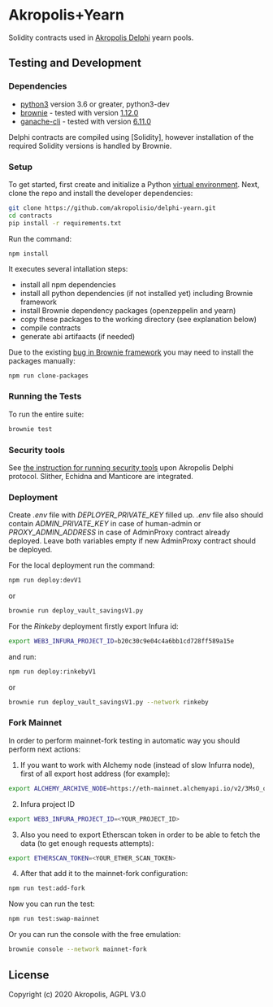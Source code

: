 # Akropolis+Yearn 

Solidity contracts used in [Akropolis Delphi](https://delphi.akropolis.io/) yearn pools.


## Testing and Development

### Dependencies

* [python3](https://www.python.org/downloads/release/python-368/) version 3.6 or greater, python3-dev
* [brownie](https://github.com/iamdefinitelyahuman/brownie) - tested with version [1.12.0](https://github.com/eth-brownie/brownie/releases/tag/v1.12.0)
* [ganache-cli](https://github.com/trufflesuite/ganache-cli) - tested with version [6.11.0](https://github.com/trufflesuite/ganache-cli/releases/tag/v6.11.0)

Delphi contracts are compiled using [Solidity], however installation of the required Solidity versions is handled by Brownie.

### Setup

To get started, first create and initialize a Python [virtual environment](https://docs.python.org/3/library/venv.html). Next, clone the repo and install the developer dependencies:

```bash
git clone https://github.com/akropolisio/delphi-yearn.git
cd contracts
pip install -r requirements.txt
```

Run the command:
```bash
npm install
```
It executes several intallation steps:
* install all npm dependencies
* install all python dependencies (if not installed yet) including Brownie framework
* install Brownie dependency packages (openzeppelin and yearn)
* copy these packages to the working directory (see explanation below)
* compile contracts
* generate abi artifaacts (if needed)


Due to the existing [bug in Brownie framework](https://github.com/eth-brownie/brownie/issues/893) you may need to install the packages manually:
```
npm run clone-packages
```

### Running the Tests

To run the entire suite:

```bash
brownie test
```

### Security tools

See [the instruction for running security tools](security/readme.md) upon Akropolis Delphi protocol.
Slither, Echidna and Manticore are integrated.


### Deployment
Create *.env* file with *DEPLOYER_PRIVATE_KEY* filled up.
*.env* file also should contain *ADMIN_PRIVATE_KEY* in case of human-admin or *PROXY_ADMIN_ADDRESS* in case of AdminProxy contract already deployed. Leave both variables empty if new AdminProxy contract should be deployed.

For the local deployment run the command:

```bash
npm run deploy:devV1
```
or 
```bash
brownie run deploy_vault_savingsV1.py
```

For the *Rinkeby* deployment firstly export Infura id:

```bash
export WEB3_INFURA_PROJECT_ID=b20c30c9e04c4a6bb1cd728ff589a15e
```

and run:

```bash
npm run deploy:rinkebyV1
```
or 
```bash
brownie run deploy_vault_savingsV1.py --network rinkeby
```

### Fork Mainnet
In order to perform mainnet-fork testing in automatic way you should perform next actions:

1) If you want to work with Alchemy node (instead of slow Infurra node), first of all export host address (for example):
```bash
export ALCHEMY_ARCHIVE_NODE=https://eth-mainnet.alchemyapi.io/v2/3MsO_qdMuAz1ILi6KhiNZ-UO6lqq5mtA
```
2) Infura project ID
```bash
export WEB3_INFURA_PROJECT_ID=<YOUR_PROJECT_ID>
```
3) Also you need to export Etherscan token in order to be able to fetch the data (to get enough requests attempts):
```bash
export ETHERSCAN_TOKEN=<YOUR_ETHER_SCAN_TOKEN>
```
4) After that add it to the mainnet-fork configuration:
```bash
npm run test:add-fork
```

Now you can run the test:
```bash
npm run test:swap-mainnet
```

Or you can run the console with the free emulation:
```bash
brownie console --network mainnet-fork
```

## License

Copyright (c) 2020 Akropolis, AGPL V3.0

